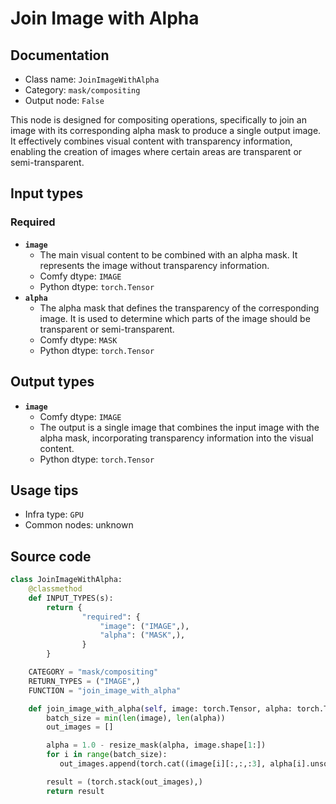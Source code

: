 # Join Image with Alpha
## Documentation
- Class name: `JoinImageWithAlpha`
- Category: `mask/compositing`
- Output node: `False`

This node is designed for compositing operations, specifically to join an image with its corresponding alpha mask to produce a single output image. It effectively combines visual content with transparency information, enabling the creation of images where certain areas are transparent or semi-transparent.
## Input types
### Required
- **`image`**
    - The main visual content to be combined with an alpha mask. It represents the image without transparency information.
    - Comfy dtype: `IMAGE`
    - Python dtype: `torch.Tensor`
- **`alpha`**
    - The alpha mask that defines the transparency of the corresponding image. It is used to determine which parts of the image should be transparent or semi-transparent.
    - Comfy dtype: `MASK`
    - Python dtype: `torch.Tensor`
## Output types
- **`image`**
    - Comfy dtype: `IMAGE`
    - The output is a single image that combines the input image with the alpha mask, incorporating transparency information into the visual content.
    - Python dtype: `torch.Tensor`
## Usage tips
- Infra type: `GPU`
- Common nodes: unknown


## Source code
```python
class JoinImageWithAlpha:
    @classmethod
    def INPUT_TYPES(s):
        return {
                "required": {
                    "image": ("IMAGE",),
                    "alpha": ("MASK",),
                }
        }

    CATEGORY = "mask/compositing"
    RETURN_TYPES = ("IMAGE",)
    FUNCTION = "join_image_with_alpha"

    def join_image_with_alpha(self, image: torch.Tensor, alpha: torch.Tensor):
        batch_size = min(len(image), len(alpha))
        out_images = []

        alpha = 1.0 - resize_mask(alpha, image.shape[1:])
        for i in range(batch_size):
           out_images.append(torch.cat((image[i][:,:,:3], alpha[i].unsqueeze(2)), dim=2))

        result = (torch.stack(out_images),)
        return result

```
